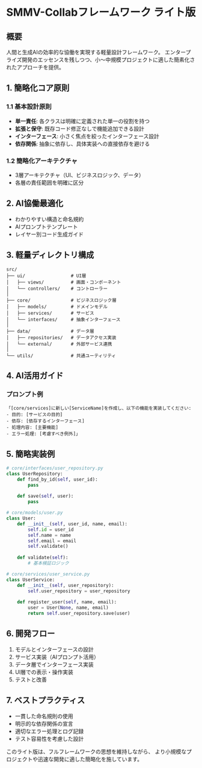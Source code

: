 # SMMV-Collabフレームワーク ライト版

## 概要
人間と生成AIの効率的な協働を実現する軽量設計フレームワーク。
エンタープライズ開発のエッセンスを残しつつ、小〜中規模プロジェクトに適した簡素化されたアプローチを提供。

## 1. 簡略化コア原則

### 1.1 基本設計原則
- **単一責任**: 各クラスは明確に定義された単一の役割を持つ
- **拡張と保守**: 既存コード修正なしで機能追加できる設計
- **インターフェース**: 小さく焦点を絞ったインターフェース設計
- **依存関係**: 抽象に依存し、具体実装への直接依存を避ける

### 1.2 簡略化アーキテクチャ
- 3層アーキテクチャ（UI、ビジネスロジック、データ）
- 各層の責任範囲を明確に区分

## 2. AI協働最適化

- わかりやすい構造と命名規約
- AIプロンプトテンプレート
- レイヤー別コード生成ガイド

## 3. 軽量ディレクトリ構成

```
src/
├── ui/                 # UI層
│   ├── views/          # 画面・コンポーネント
│   └── controllers/    # コントローラー
│
├── core/               # ビジネスロジック層
│   ├── models/         # ドメインモデル
│   ├── services/       # サービス
│   └── interfaces/     # 抽象インターフェース
│
├── data/               # データ層
│   ├── repositories/   # データアクセス実装
│   └── external/       # 外部サービス連携
│
└── utils/              # 共通ユーティリティ
```

## 4. AI活用ガイド

### プロンプト例
```
「[core/services]に新しい[ServiceName]を作成し、以下の機能を実装してください:
- 目的: [サービスの目的]
- 依存: [依存するインターフェース]
- 処理内容: [主要機能]
- エラー処理: [考慮すべき例外]」
```

## 5. 簡略実装例

```python
# core/interfaces/user_repository.py
class UserRepository:
    def find_by_id(self, user_id):
        pass
    
    def save(self, user):
        pass

# core/models/user.py
class User:
    def __init__(self, user_id, name, email):
        self.id = user_id
        self.name = name
        self.email = email
        self.validate()
    
    def validate(self):
        # 基本検証ロジック

# core/services/user_service.py
class UserService:
    def __init__(self, user_repository):
        self.user_repository = user_repository
    
    def register_user(self, name, email):
        user = User(None, name, email)
        return self.user_repository.save(user)
```

## 6. 開発フロー

1. モデルとインターフェースの設計
2. サービス実装（AIプロンプト活用）
3. データ層でインターフェース実装
4. UI層での表示・操作実装
5. テストと改善

## 7. ベストプラクティス

- 一貫した命名規則の使用
- 明示的な依存関係の宣言
- 適切なエラー処理とログ記録
- テスト容易性を考慮した設計

このライト版は、フルフレームワークの思想を維持しながら、
より小規模なプロジェクトや迅速な開発に適した簡略化を施しています。
